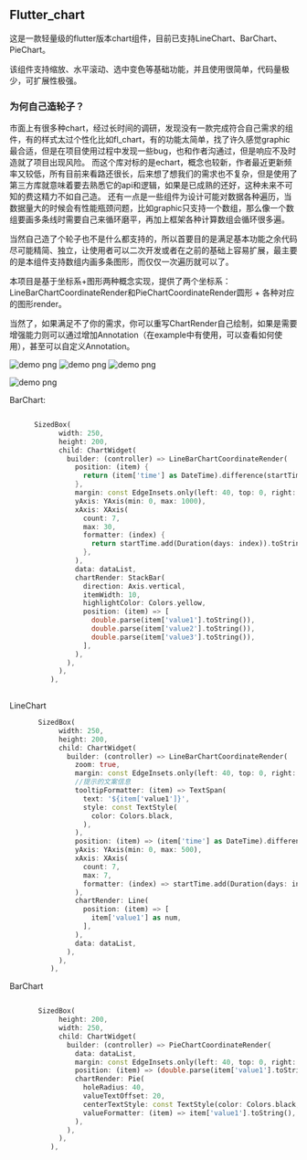
## Flutter_chart

这是一款轻量级的flutter版本chart组件，目前已支持LineChart、BarChart、PieChart。

该组件支持缩放、水平滚动、选中变色等基础功能，并且使用很简单，代码量极少，可扩展性极强。

### 为何自己造轮子？
市面上有很多种chart，经过长时间的调研，发现没有一款完成符合自己需求的组件，有的样式太过个性化比如fl_chart，有的功能太简单，找了许久感觉graphic最合适，但是在项目使用过程中发现一些bug，也和作者沟通过，但是响应不及时造就了项目出现风险。
而这个库对标的是echart，概念也较新，作者最近更新频率又较低，所有目前来看路还很长，后来想了想我们的需求也不复杂，但是使用了第三方库就意味着要去熟悉它的api和逻辑，如果是已成熟的还好，这种未来不可知的费这精力不如自己造。
还有一点是一些组件为设计可能对数据各种遍历，当数据量大的时候会有性能瓶颈问题，比如graphic只支持一个数组，那么像一个数组要画多条线时需要自己来循环磨平，再加上框架各种计算数组会循环很多遍。

当然自己造了个轮子也不是什么都支持的，所以首要目的是满足基本功能之余代码尽可能精简、独立，让使用者可以二次开发或者在之前的基础上容易扩展，最主要的是本组件支持数组内画多条图形，而仅仅一次遍历就可以了。


本项目是基于坐标系+图形两种概念实现，提供了两个坐标系：LineBarChartCoordinateRender和PieChartCoordinateRender圆形 + 各种对应的图形render。

当然了，如果满足不了你的需求，你可以重写ChartRender自己绘制，如果是需要增强能力则可以通过增加Annotation（在example中有使用，可以查看如何使用），甚至可以自定义Annotation。

![demo png](1.gif "demo")
![demo png](2.gif "demo")
![demo png](3.gif "demo")

![demo png](1.png "demo")

BarChart:
```dart

      SizedBox(
            width: 250,
            height: 200,
            child: ChartWidget(
              builder: (controller) => LineBarChartCoordinateRender(
                position: (item) {
                  return (item['time'] as DateTime).difference(startTime).inMilliseconds / (24 * 60 * 60 * 1000);
                },
                margin: const EdgeInsets.only(left: 40, top: 0, right: 0, bottom: 30),
                yAxis: YAxis(min: 0, max: 1000),
                xAxis: XAxis(
                  count: 7,
                  max: 30,
                  formatter: (index) {
                    return startTime.add(Duration(days: index)).toStringWithFormat(format: 'dd');
                  },
                ),
                data: dataList,
                chartRender: StackBar(
                  direction: Axis.vertical,
                  itemWidth: 10,
                  highlightColor: Colors.yellow,
                  position: (item) => [
                    double.parse(item['value1'].toString()),
                    double.parse(item['value2'].toString()),
                    double.parse(item['value3'].toString()),
                  ],
                ),
              ),
            ),
          ),
      

```

LineChart

```dart
       SizedBox(
            width: 250,
            height: 200,
            child: ChartWidget(
              builder: (controller) => LineBarChartCoordinateRender(
                zoom: true,
                margin: const EdgeInsets.only(left: 40, top: 0, right: 0, bottom: 30),
                //提示的文案信息
                tooltipFormatter: (item) => TextSpan(
                  text: '${item['value1']}',
                  style: const TextStyle(
                    color: Colors.black,
                  ),
                ),
                position: (item) => (item['time'] as DateTime).difference(startTime).inMilliseconds / (24 * 60 * 60 * 1000),
                yAxis: YAxis(min: 0, max: 500),
                xAxis: XAxis(
                  count: 7,
                  max: 7,
                  formatter: (index) => startTime.add(Duration(days: index)).toStringWithFormat(format: 'dd'),
                ),
                chartRender: Line(
                  position: (item) => [
                    item['value1'] as num,
                  ],
                ),
                data: dataList,
              ),
            ),
          ),

```

BarChart

```dart

       SizedBox(
            height: 200,
            width: 250,
            child: ChartWidget(
              builder: (controller) => PieChartCoordinateRender(
                data: dataList,
                margin: const EdgeInsets.only(left: 40, top: 0, right: 0, bottom: 10),
                position: (item) => (double.parse(item['value1'].toString())),
                chartRender: Pie(
                  holeRadius: 40,
                  valueTextOffset: 20,
                  centerTextStyle: const TextStyle(color: Colors.black, fontSize: 16, fontWeight: FontWeight.bold),
                  valueFormatter: (item) => item['value1'].toString(),
                ),
              ),
            ),
          ),

```

